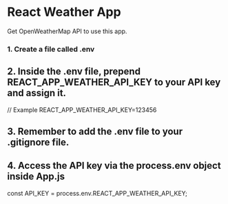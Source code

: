 React Weather App
=====================
 
Get OpenWeatherMap API to use this app.
 
### 1. Create a file called .env
 
## 2. Inside the .env file, prepend REACT_APP_WEATHER_API_KEY to your API key and assign it.

// Example
REACT_APP_WEATHER_API_KEY=123456
  
## 3. Remember to add the .env file to your .gitignore file.

## 4. Access the API key via the process.env object inside App.js

const API_KEY = process.env.REACT_APP_WEATHER_API_KEY;